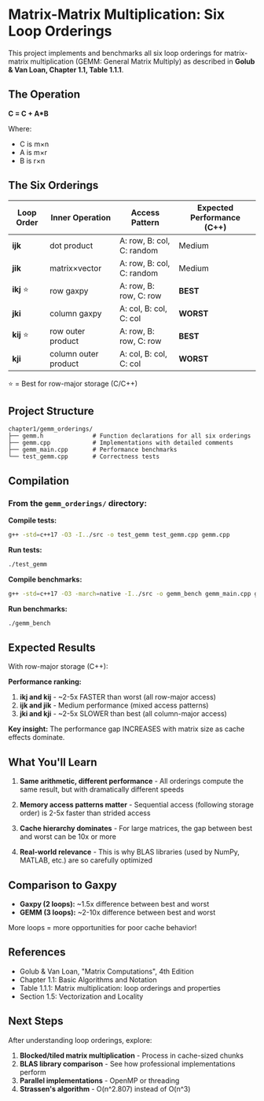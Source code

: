 # Matrix-Matrix Multiplication: Six Loop Orderings

This project implements and benchmarks all six loop orderings for matrix-matrix multiplication (GEMM: General Matrix Multiply) as described in **Golub & Van Loan, Chapter 1.1, Table 1.1.1**.

## The Operation

**C = C + A*B**

Where:
- C is m×n
- A is m×r
- B is r×n

## The Six Orderings

| Loop Order | Inner Operation | Access Pattern | Expected Performance (C++) |
|------------|----------------|----------------|----------------------------|
| **ijk** | dot product | A: row, B: col, C: random | Medium |
| **jik** | matrix×vector | A: row, B: col, C: random | Medium |
| **ikj** ⭐ | row gaxpy | A: row, B: row, C: row | **BEST** |
| **jki** | column gaxpy | A: col, B: col, C: col | **WORST** |
| **kij** ⭐ | row outer product | A: row, B: row, C: row | **BEST** |
| **kji** | column outer product | A: col, B: col, C: col | **WORST** |

⭐ = Best for row-major storage (C/C++)

## Project Structure

```
chapter1/gemm_orderings/
├── gemm.h              # Function declarations for all six orderings
├── gemm.cpp            # Implementations with detailed comments
├── gemm_main.cpp       # Performance benchmarks
└── test_gemm.cpp       # Correctness tests
```

## Compilation

### From the `gemm_orderings/` directory:

**Compile tests:**
```bash
g++ -std=c++17 -O3 -I../src -o test_gemm test_gemm.cpp gemm.cpp
```

**Run tests:**
```bash
./test_gemm
```

**Compile benchmarks:**
```bash
g++ -std=c++17 -O3 -march=native -I../src -o gemm_bench gemm_main.cpp gemm.cpp
```

**Run benchmarks:**
```bash
./gemm_bench
```

## Expected Results

With row-major storage (C++):

**Performance ranking:**
1. **ikj and kij** - ~2-5x FASTER than worst (all row-major access)
2. **ijk and jik** - Medium performance (mixed access patterns)
3. **jki and kji** - ~2-5x SLOWER than best (all column-major access)

**Key insight:** The performance gap INCREASES with matrix size as cache effects dominate.

## What You'll Learn

1. **Same arithmetic, different performance** - All orderings compute the same result, but with dramatically different speeds

2. **Memory access patterns matter** - Sequential access (following storage order) is 2-5x faster than strided access

3. **Cache hierarchy dominates** - For large matrices, the gap between best and worst can be 10x or more

4. **Real-world relevance** - This is why BLAS libraries (used by NumPy, MATLAB, etc.) are so carefully optimized

## Comparison to Gaxpy

- **Gaxpy (2 loops):** ~1.5x difference between best and worst
- **GEMM (3 loops):** ~2-10x difference between best and worst

More loops = more opportunities for poor cache behavior!

## References

- Golub & Van Loan, "Matrix Computations", 4th Edition
- Chapter 1.1: Basic Algorithms and Notation
- Table 1.1.1: Matrix multiplication: loop orderings and properties
- Section 1.5: Vectorization and Locality

## Next Steps

After understanding loop orderings, explore:
1. **Blocked/tiled matrix multiplication** - Process in cache-sized chunks
2. **BLAS library comparison** - See how professional implementations perform
3. **Parallel implementations** - OpenMP or threading
4. **Strassen's algorithm** - O(n^2.807) instead of O(n^3)
